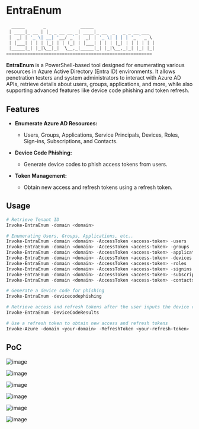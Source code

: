 # EntraEnum
```powershell
  _____       _             _____                       
 | ____|_ __ | |_ _ __ __ _| ____|_ __  _   _ _ __ ___  
 |  _| | '_ \| __| '__/ _` |  _| | '_ \| | | | '_ ` _ \ 
 | |___| | | | |_| | | (_| | |___| | | | |_| | | | | | |
 |_____|_| |_|\__|_|  \__,_|_____|_| |_|\__,_|_| |_| |_|
======================================================= 

```
**EntraEnum** is a PowerShell-based tool designed for enumerating various resources in Azure Active Directory (Entra ID) environments. It allows penetration testers and system administrators to interact with Azure AD APIs, retrieve details about users, groups, applications, and more, while also supporting advanced features like device code phishing and token refresh.

## Features

- **Enumerate Azure AD Resources:** 
  - Users, Groups, Applications, Service Principals, Devices, Roles, Sign-ins, Subscriptions, and Contacts.
  
- **Device Code Phishing:**
  - Generate device codes to phish access tokens from users.

- **Token Management:**
  - Obtain new access and refresh tokens using a refresh token.

## Usage
```powershell
# Retrieve Tenant ID
Invoke-EntraEnum -domain <domain>
```
```powershell
# Enumerating Users, Groups, Applications, etc..
Invoke-EntraEnum -domain <domain> -AccessToken <access-token> -users
Invoke-EntraEnum -domain <domain> -AccessToken <access-token> -groups
Invoke-EntraEnum -domain <domain> -AccessToken <access-token> -applications
Invoke-EntraEnum -domain <domain> -AccessToken <access-token> -devices
Invoke-EntraEnum -domain <domain> -AccessToken <access-token> -roles
Invoke-EntraEnum -domain <domain> -AccessToken <access-token> -signins
Invoke-EntraEnum -domain <domain> -AccessToken <access-token> -subscriptions
Invoke-EntraEnum -domain <domain> -AccessToken <access-token> -contacts
```
```powershell
# Generate a device code for phishing
Invoke-EntraEnum -devicecodephishing
```
```powershell
# Retrieve access and refresh tokens after the user inputs the device code
Invoke-EntraEnum -DeviceCodeResults
```
```powershell
# Use a refresh token to obtain new access and refresh tokens
Invoke-Azure -domain <your-domain> -RefreshToken <your-refresh-token>
```

## PoC

![image](https://github.com/user-attachments/assets/c3e8c49b-82a2-415b-8c25-080d0e1f9a5e)

![image](https://github.com/user-attachments/assets/e83db57a-daf5-482d-b2f3-90fa251882a5)

![image](https://github.com/user-attachments/assets/84f9a18f-6fae-4230-b73a-3652c3494130)

![image](https://github.com/user-attachments/assets/2297e744-2bba-4a8b-9d19-ed2b720aa15c)

![image](https://github.com/user-attachments/assets/4affbd73-eb98-4b49-bcfc-1bcc6a896ad8)

![image](https://github.com/user-attachments/assets/477b0eec-dba6-42a6-8a44-dab90991bb23)





